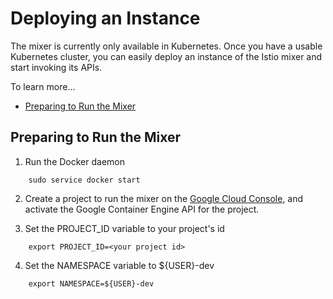 # Deploying an Instance

The mixer is currently only available in Kubernetes. Once you have a
usable Kubernetes cluster, you can easily deploy an instance of the
Istio mixer and start invoking its APIs.

To learn more...

- [Preparing to Run the Mixer](#preparing-to-run-the-mixer)

## Preparing to Run the Mixer

1. Run the Docker daemon
```
    sudo service docker start
```

2. Create a project to run the mixer on the [Google Cloud Console](https://pantheon.corp.google.com), and activate the Google Container
Engine API for the project.

3. Set the PROJECT_ID variable to your project's id
```
    export PROJECT_ID=<your project id>
```

4. Set the NAMESPACE variable to ${USER}-dev
```
    export NAMESPACE=${USER}-dev
```
